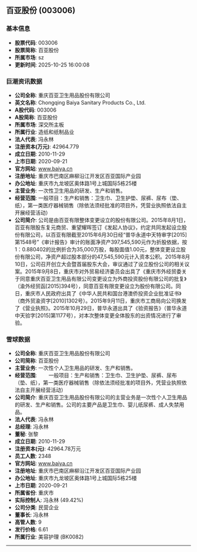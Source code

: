 ## 百亚股份 (003006)

### 基本信息

- **股票代码**: 003006
- **股票简称**: 百亚股份
- **所属市场**: sz
- **更新时间**: 2025-10-25 16:00:08

### 巨潮资讯数据

- **公司全称**: 重庆百亚卫生用品股份有限公司
- **英文名称**: Chongqing Baiya Sanitary Products Co., Ltd.
- **A股代码**: 003006
- **A股简称**: 百亚股份
- **所属市场**: 深交所主板
- **所属行业**: 造纸和纸制品业
- **法人代表**: 冯永林
- **注册资本(万元)**: 42964.779
- **成立日期**: 2010-11-29
- **上市日期**: 2020-09-21
- **官方网站**: www.baiya.cn
- **注册地址**: 重庆市巴南区麻柳沿江开发区百亚国际产业园
- **办公地址**: 重庆市九龙坡区奥体路1号上城国际5栋25楼
- **主营业务**: 一次性卫生用品的研发、生产和销售。
- **经营范围**: 一般项目：生产和销售：卫生巾、卫生护垫、尿裤、尿布（垫、纸），第一类医疗器械销售（除依法须经批准的项目外，凭营业执照依法自主开展经营活动）
- **公司简介**: 公司是由百亚有限整体变更设立的股份有限公司。2015年8月1日，百亚有限股东复元商贸、重望耀晖签订《发起人协议》，约定共同发起设立股份有限公司，以百亚有限截至2015年6月30日经“普华永道中天特审字[2015]第1548号”《审计报告》审计的账面净资产397,545,590元作为折股依据，按1：0.880402的比例折合为35,000万股，每股面值1.00元，整体变更设立股份有限公司，净资产超过股本部分的47,545,590元计入资本公积。2015年8月10日，公司召开创立大会暨首届股东大会，审议通过了设立股份公司的相关议案。2015年9月8日，重庆市对外贸易经济委员会出具了《重庆市外经贸委关于同意重庆百亚卫生用品有限公司变更设立为外商投资股份有限公司的批复》（渝外经贸函[2015]394号），同意百亚有限变更设立为股份有限公司。同日，重庆市人民政府出具了《中华人民共和国台港澳侨投资企业批准证书》（商外贸渝资字[2010]1302号）。2015年9月11日，重庆市工商局向公司换发了《营业执照》。2015年10月29日，普华永道出具了《验资报告》（普华永道中天验字[2015]第1177号），对本次整体变更全体股东的出资情况进行了审验。

### 雪球数据

- **公司全称**: 重庆百亚卫生用品股份有限公司
- **公司简称**: 百亚股份
- **主营业务**: 一次性个人卫生用品的研发、生产和销售。
- **经营范围**: 　　一般项目：生产和销售：卫生巾、卫生护垫、尿裤、尿布（垫、纸），第一类医疗器械销售（除依法须经批准的项目外，凭营业执照依法自主开展经营活动）
- **公司简介**: 重庆百亚卫生用品股份有限公司的主营业务是一次性个人卫生用品的研发、生产和销售。公司的主要产品是卫生巾、婴儿纸尿裤、成人失禁用品。
- **法人代表**: 冯永林
- **总经理**: 冯永林
- **董秘**: 张黎
- **成立日期**: 2010-11-29
- **注册资本(元)**: 42964.78万元
- **员工人数**: 2348
- **官方网站**: www.baiya.cn
- **注册地址**: 重庆市巴南区麻柳沿江开发区百亚国际产业园
- **办公地址**: 重庆市九龙坡区奥体路1号上城国际5栋25楼
- **上市日期**: 2020-09-21
- **所属省份**: 重庆市
- **实际控制人**: 冯永林 (49.42%)
- **公司分类**: 民营企业
- **董事长**: 冯永林
- **高管人数**: 9
- **发行价格**: 6.61
- **所属行业**: 美容护理 (BK0082)

---